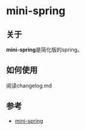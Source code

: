 
# mini-spring
## 关于
**mini-spring**是简化版的spring。


## 如何使用
阅读changelog.md



## 参考
- [mini-spring](https://github.com/DerekYRC/mini-spring)
